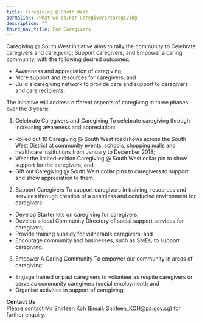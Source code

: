 ```yaml
---
title: Caregiving @ South West
permalink: /what-we-do/For-Caregivers/caregiving
description: ""
third_nav_title: For Caregivers
---
```

Caregiving @ South West initiative aims to rally the community to Celebrate caregivers and caregiving; Support caregivers; and Empower a caring community, with the following desired outcomes:
- Awareness and appreciation of caregiving;
- More support and resources for caregivers; and
- Build a caregiving network to provide care and support to caregivers and care recipients. 

The initiative will address different aspects of caregiving in three phases over the 3 years:

1. Celebrate Caregivers and Caregiving
To celebrate caregiving through increasing awareness and appreciation:

* Rolled out 10 Caregiving @ South West roadshows across the South West District at community events, schools, shopping malls and healthcare institutions from January to December 2018;
* Wear the limited-edition Caregiving @ South West collar pin to show support for the caregivers; and
* Gift out Caregiving @ South West collar pins to caregivers to support and show appreciation to them.
 

2. Support Caregivers
To support caregivers in training, resources and services through creation of a seamless and conducive environment for caregivers:

* Develop Starter kits on caregiving for caregivers;
* Develop a local Community Directory of social support services for caregivers;
* Provide training subsidy for vulnerable caregivers; and
* Encourage community and businesses, such as SMEs, to support caregiving.
 

3. Empower A Caring Community
To empower our community in areas of caregiving:

* Engage trained or past caregivers to volunteer as respite caregivers or serve as community caregivers (social employment); and
* Organise activities in support of caregiving.

**Contact Us**<br>
Please contact Ms Shirleen Koh (Email: Shirleen_KOH@pa.gov.sg) for further enquiry.